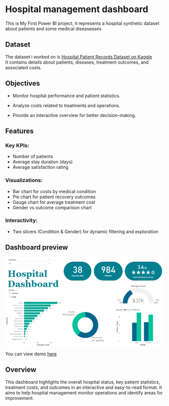 # Hospital management dashboard
This is My First Power BI project, it represents a hospital synthetic dataset about patients and some medical diseaseases

## Dataset
The dataset i worked on is [Hospital Patient Records Dataset on Kaggle](https://www.kaggle.com/datasets/blueblushed/hospital-dataset-for-practice)  
It contains details about patients, diseases, treatment outcomes, and associated costs.

## Objectives 
- Monitor hospital performance and patient statistics.

- Analyze costs related to treatments and operations.

- Provide an interactive overview for better decision-making.

## Features
### Key KPIs:

- Number of patients
- Average stay duration (days)
- Average satisfaction rating

### Visualizations:

- Bar chart for costs by medical condition
- Pie chart for patient recovery outcomes
- Gauge chart for average treatment cost
- Gender vs outcome comparison chart

### Interactivity:
- Two slicers (Condition & Gender) for dynamic filtering and exploration

## Dashboard preview
![Hospital Dashboard](/assets/Dashboard%20preview.png)

You can view demo [here](/assets/Hospitaldashboard.gif)

## Overview
This dashboard highlights the overall hospital status, key patient statistics, treatment costs, and outcomes in an interactive and easy-to-read format. It aims to help hospital management monitor operations and identify areas for improvement.